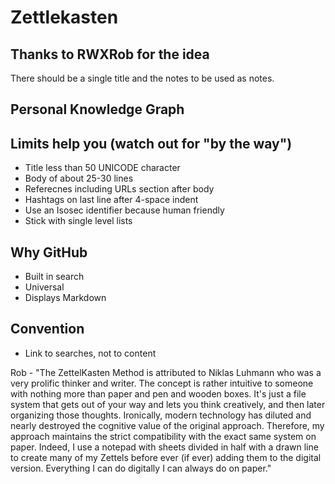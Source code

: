 # Zettlekasten

## Thanks to RWXRob for the idea

There should be a single title and the notes to be used as notes.

## Personal Knowledge Graph

## Limits help you (watch out for "by the way")

* Title less than 50 UNICODE character
* Body of about 25-30 lines
* Referecnes including URLs section after body
* Hashtags on last line after 4-space indent
* Use an Isosec identifier because human friendly
* Stick with single level lists

## Why GitHub

* Built in search
* Universal
* Displays Markdown

## Convention

* Link to searches, not to content

Rob - "The ZettelKasten Method is attributed to Niklas Luhmann who was a very prolific thinker and writer. The concept is rather intuitive to someone with nothing more than paper and pen and wooden boxes. It's just a file system that gets out of your way and lets you think creatively, and then later organizing those thoughts. Ironically, modern technology has diluted and nearly destroyed the cognitive value of the original approach. Therefore, my approach maintains the strict compatibility with the exact same system on paper. Indeed, I use a notepad with sheets divided in half with a drawn line to create many of my Zettels before ever (if ever) adding them to the digital version. Everything I can do digitally I can always do on paper."
